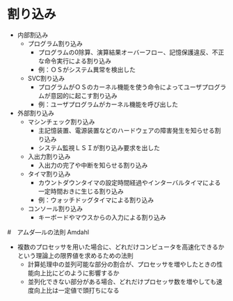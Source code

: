 # 割り込み
- 内部割込み
    - プログラム割り込み
        - プログラムの0除算、演算結果オーバーフロー、記憶保護違反、不正な命令実行による割り込み
        - 例：ＯＳがシステム異常を検出した
    - SVC割り込み
        - プログラムがＯＳのカーネル機能を使う命令によってユーザプログラムが意図的に起こす割り込み
        - 例：ユーザプログラムがカーネル機能を呼び出した
- 外部割り込み
    - マシンチェック割り込み
        - 主記憶装置、電源装置などのハードウェアの障害発生を知らせる割り込み    
        - システム監視ＬＳＩが割り込み要求を出した
    - 入出力割り込み
        - 入出力の完了や中断を知らせる割り込み
    - タイマ割り込み
        - カウントダウンタイマの設定時間経過やインターバルタイマによる一定時間おきに生じる割り込み
        - 例：ウォッチドッグタイマによる割り込み
    - コンソール割り込み
        - キーボードやマウスからの入力による割り込み



#　アムダ―ルの法則 Amdahl
- 複数のプロセッサを用いた場合に、どれだけコンピュータを高速化できるかという理論上の限界値を求めるための法則
    - 計算処理中の並列可能な部分の割合が、プロセッサを増やしたときの性能向上比にどのように影響するか
    - 並列化できない部分がある場合、どれだけプロセッサ数を増やしても速度向上比は一定値で頭打ちになる